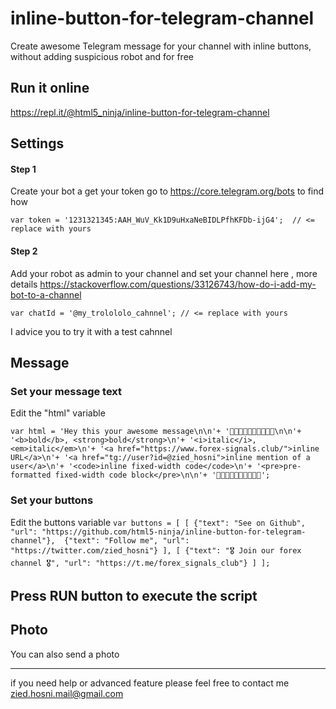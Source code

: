 # inline-button-for-telegram-channel
Create awesome Telegram message for your channel with inline buttons, without adding suspicious robot and for free

## Run it online 

https://repl.it/@html5_ninja/inline-button-for-telegram-channel

## Settings

#### Step 1 

Create your bot a get your token go to https://core.telegram.org/bots to find how 

`var token = '1231321345:AAH_WuV_Kk1D9uHxaNeBIDLPfhKFDb-ijG4';  // <= replace with yours`

#### Step 2

Add your robot as admin to your channel and set your channel here , more details https://stackoverflow.com/questions/33126743/how-do-i-add-my-bot-to-a-channel

`var chatId = '@my_trolololo_cahnnel'; // <= replace with yours`

I advice you to try it with a test cahnnel 

## Message 

### Set your message text
Edit the "html" variable 

`var html = 'Hey this your awesome message\n\n'+
'🤖🤖🤖🤖🤖🤖🤖🤖🤖🤖\n\n'+
'<b>bold</b>, <strong>bold</strong>\n'+
'<i>italic</i>, <em>italic</em>\n'+
'<a href="https://www.forex-signals.club/">inline URL</a>\n'+
'<a href="tg://user?id=@zied_hosni">inline mention of a user</a>\n'+
'<code>inline fixed-width code</code>\n'+
'<pre>pre-formatted fixed-width code block</pre>\n\n'+
'🍩🍩🍩🍩🍩🍩🍩🍩🍩🍩';`

### Set your buttons
Edit the buttons variable
`
var buttons = [
    [
        {"text": "See on Github", "url": "https://github.com/html5-ninja/inline-button-for-telegram-channel"}, 
        {"text": "Follow me", "url": "https://twitter.com/zied_hosni"}
    ],
    [
        {"text": "🎖 Join our forex channel 🎖", "url": "https://t.me/forex_signals_club"}
    ]
];
`

## Press RUN button to execute the script 

## Photo
You can also send a photo 



<hr/>

if you need help or advanced feature please feel free to contact me
zied.hosni.mail@gmail.com
